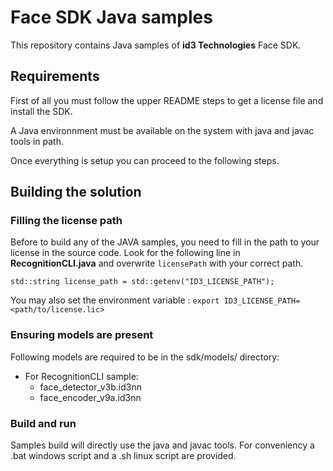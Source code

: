 # Face SDK Java samples

This repository contains Java samples of **id3 Technologies** Face SDK.

## Requirements

First of all you must follow the upper README steps to get a license file and install the SDK.

A Java environnment must be available on the system with java and javac tools in path.

Once everything is setup you can proceed to the following steps.

## Building the solution

### Filling the license path

Before to build any of the JAVA samples, you need to fill in the path to your license in the source code. Look for the following line in **RecognitionCLI.java** and overwrite `licensePath` with your correct path.

```
std::string license_path = std::getenv("ID3_LICENSE_PATH");
```

You may also set the environment variable : `export ID3_LICENSE_PATH=<path/to/license.lic>`

### Ensuring models are present

Following models are required to be in the sdk/models/ directory:
- For RecognitionCLI sample:
    - face_detector_v3b.id3nn
    - face_encoder_v9a.id3nn

### Build and run
Samples build will directly use the java and javac tools.
For conveniency a .bat windows script and a .sh linux script are provided.